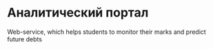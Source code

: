 # Аналитический портал
Web-service, which helps students to monitor their marks and predict future debts 
